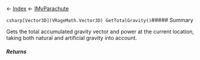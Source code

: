 ← [Index](Api-Index) ← [IMyParachute](SpaceEngineers.Game.ModAPI.Ingame.IMyParachute)

```csharp[Vector3D](VRageMath.Vector3D) GetTotalGravity()```##### Summary

Gets the total accumulated gravity vector and power at the current location, taking both natural and artificial gravity into account.

##### Returns



